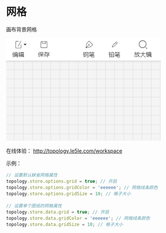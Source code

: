 # 网格

画布背景网格

![乐吾乐topology网格](/img/grid.png)

在线体验： http://topology.le5le.com/workspace

示例：

```js
// 设置默认缺省网格属性
topology.store.options.grid = true; // 开启
topology.store.options.gridColor = 'eeeeee'; // 网格线条颜色
topology.store.options.gridSize = 10; // 格子大小

// 设置单个图纸的网格属性
topology.store.data.grid = true; // 开启
topology.store.data.gridColor = 'eeeeee'; // 网格线条颜色
topology.store.data.gridSize = 10; // 格子大小
```
